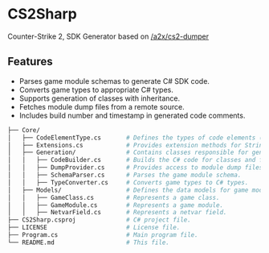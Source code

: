 # CS2Sharp
Counter-Strike 2, SDK Generator based on [/a2x/cs2-dumper](https://github.com/a2x/cs2-dumper)

## Features
- Parses game module schemas to generate C# SDK code.  
- Converts game types to appropriate C# types.  
- Supports generation of classes with inheritance.  
- Fetches module dump files from a remote source.  
- Includes build number and timestamp in generated code comments.  

```bash
├── Core/
│   ├── CodeElementType.cs       # Defines the types of code elements (e.g., Using, Namespace).
│   ├── Extensions.cs            # Provides extension methods for StringBuilder to add code elements.
│   ├── Generation/              # Contains classes responsible for generating C# code.
│   │   ├── CodeBuilder.cs       # Builds the C# code for classes and fields.
│   │   ├── DumpProvider.cs      # Provides access to module dump files.
│   │   ├── SchemaParser.cs      # Parses the game module schema.
│   │   ├── TypeConverter.cs     # Converts game types to C# types.
│   ├── Models/                  # Defines the data models for game modules, classes, and netvars.
│   │   ├── GameClass.cs         # Represents a game class.
│   │   ├── GameModule.cs        # Represents a game module.
│   │   ├── NetvarField.cs       # Represents a netvar field.
├── CS2Sharp.csproj              # C# project file.
├── LICENSE                      # License file.
├── Program.cs                   # Main program file.
└── README.md                    # This file.
```
